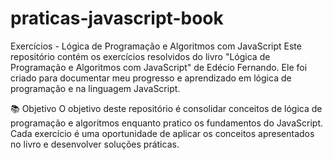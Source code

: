 # praticas-javascript-book
Exercícios - Lógica de Programação e Algoritmos com JavaScript
Este repositório contém os exercícios resolvidos do livro "Lógica de Programação e Algoritmos com JavaScript" de Edécio Fernando. Ele foi criado para documentar meu progresso e aprendizado em lógica de programação e na linguagem JavaScript.

📚 Objetivo
O objetivo deste repositório é consolidar conceitos de lógica de programação e algoritmos enquanto pratico os fundamentos do JavaScript. Cada exercício é uma oportunidade de aplicar os conceitos apresentados no livro e desenvolver soluções práticas.
